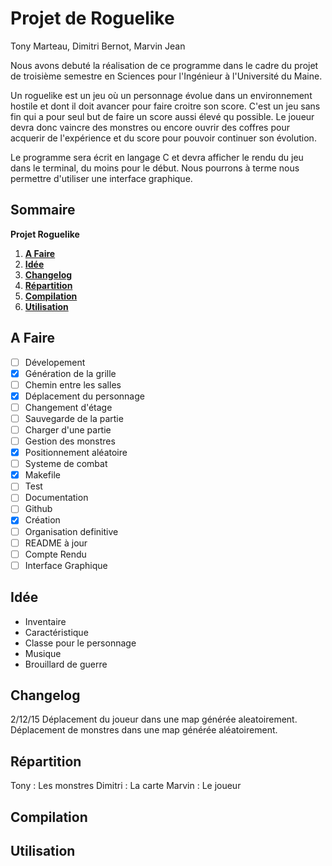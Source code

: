 # Projet de Roguelike

Tony Marteau, Dimitri Bernot, Marvin Jean

Nous avons debuté la réalisation de ce programme dans le cadre du projet de troisième semestre en Sciences pour l'Ingénieur à l'Université du Maine.

Un roguelike est un jeu où un personnage évolue dans un environnement hostile et dont il doit avancer pour faire croitre son score. C'est un jeu sans fin qui a pour seul but de faire un score aussi élevé qu possible. Le joueur devra donc vaincre des monstres ou encore ouvrir des coffres pour acquerir de l'expérience et du score pour pouvoir continuer son évolution.

Le programme sera écrit en langage C et devra afficher le rendu du jeu dans le terminal, du moins pour le début. Nous pourrons à terme nous permettre d'utiliser une interface graphique.

## Sommaire
  **Projet Roguelike**
  1. **[A Faire](#a-faire)**
  2. **[Idée](#idée)**
  3. **[Changelog](#changelog)**
  4. **[Répartition](#répartition)** 
  5. **[Compilation](#compilation)**
  6. **[Utilisation](#utilisation)**
	
## A Faire

 - [ ] Dévelopement
  - [x] Génération de la grille
   - [ ] Chemin entre les salles 
  - [x] Déplacement du personnage
  - [ ] Changement d'étage
  - [ ] Sauvegarde de la partie
  - [ ] Charger d'une partie
  - [ ] Gestion des monstres
   - [x] Positionnement aléatoire
  - [ ] Systeme de combat
 - [x] Makefile
 - [ ] Test
 - [ ] Documentation
 - [ ] Github
  - [x] Création
  - [ ] Organisation definitive
  - [ ] README à jour
 - [ ] Compte Rendu
 - [ ] Interface Graphique

## Idée
 - Inventaire
 - Caractéristique
 - Classe pour le personnage
 - Musique
 - Brouillard de guerre
	
## Changelog
2/12/15 Déplacement du joueur dans une map générée aleatoirement. Déplacement de monstres dans une map générée aléatoirement.

## Répartition
Tony : Les monstres
Dimitri : La carte
Marvin : Le joueur

## Compilation

## Utilisation
